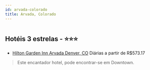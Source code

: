 ```yaml
---
id: arvada-colorado
title: Arvada, Colorado
---
```


<center><img src="https://photos.hotelbeds.com/giata/57/573361/573361a_hb_a_001.jpg" alt="" /></center>


## Hotéis 3 estrelas - ⭐️⭐️⭐️

-    [Hilton Garden Inn Arvada Denver, CO](https://www.hurb.com/hoteis/arvada/hilton-garden-inn-arvada-denver-co-JNP-JP02693S?cmp=18055) Diárias a partir de R$573.17
   > Este encantador hotel, pode encontrar-se em Downtown. 
